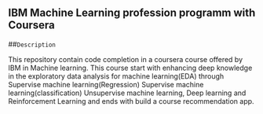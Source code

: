 ## IBM Machine Learning profession programm with Coursera
##`Description`

This repository contain code completion in a coursera course offered by IBM in Machine learning.
This course start with enhancing deep knowledge in the exploratory data analysis for machine learning(EDA) through Supervise machine learning(Regression)
Supervise machine learning(classification) Unsupervise machine learning, Deep learning and Reinforcement Learning and ends with build a course recommendation app.
